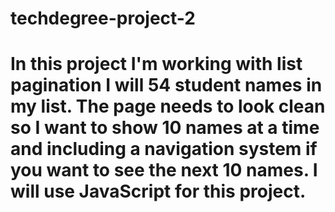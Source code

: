 # techdegree-project-2
# In this project I'm working with list pagination I will 54 student names in my list. The page needs to look clean so I want to show 10 names at a time and including a navigation system if you want to see the next 10 names. I will use JavaScript for this project.